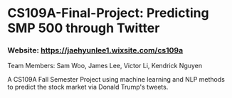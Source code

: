 # CS109A-Final-Project: Predicting SMP 500 through Twitter
### Website: https://jaehyunlee1.wixsite.com/cs109a
Team Members: Sam Woo, James Lee, Victor Li, Kendrick Nguyen 

A CS109A Fall Semester Project using machine learning and NLP methods to predict the stock market via Donald Trump's tweets. 


